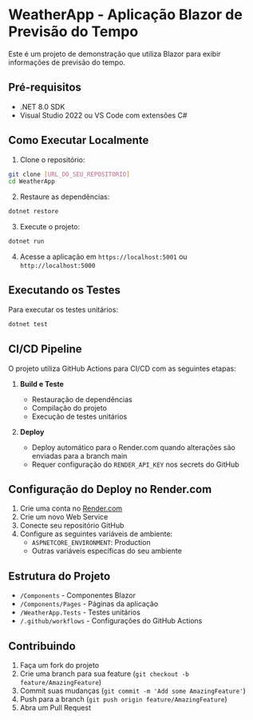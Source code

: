 # WeatherApp - Aplicação Blazor de Previsão do Tempo

Este é um projeto de demonstração que utiliza Blazor para exibir informações de previsão do tempo.

## Pré-requisitos

- .NET 8.0 SDK
- Visual Studio 2022 ou VS Code com extensões C#

## Como Executar Localmente

1. Clone o repositório:
```bash
git clone [URL_DO_SEU_REPOSITORIO]
cd WeatherApp
```

2. Restaure as dependências:
```bash
dotnet restore
```

3. Execute o projeto:
```bash
dotnet run
```

4. Acesse a aplicação em `https://localhost:5001` ou `http://localhost:5000`

## Executando os Testes

Para executar os testes unitários:

```bash
dotnet test
```

## CI/CD Pipeline

O projeto utiliza GitHub Actions para CI/CD com as seguintes etapas:

1. **Build e Teste**
   - Restauração de dependências
   - Compilação do projeto
   - Execução de testes unitários

2. **Deploy**
   - Deploy automático para o Render.com quando alterações são enviadas para a branch main
   - Requer configuração do `RENDER_API_KEY` nos secrets do GitHub

## Configuração do Deploy no Render.com

1. Crie uma conta no [Render.com](https://render.com)
2. Crie um novo Web Service
3. Conecte seu repositório GitHub
4. Configure as seguintes variáveis de ambiente:
   - `ASPNETCORE_ENVIRONMENT`: Production
   - Outras variáveis específicas do seu ambiente

## Estrutura do Projeto

- `/Components` - Componentes Blazor
- `/Components/Pages` - Páginas da aplicação
- `/WeatherApp.Tests` - Testes unitários
- `/.github/workflows` - Configurações do GitHub Actions

## Contribuindo

1. Faça um fork do projeto
2. Crie uma branch para sua feature (`git checkout -b feature/AmazingFeature`)
3. Commit suas mudanças (`git commit -m 'Add some AmazingFeature'`)
4. Push para a branch (`git push origin feature/AmazingFeature`)
5. Abra um Pull Request 